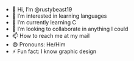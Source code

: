 - 👋 Hi, I’m @rustybeast19
- 👀 I’m interested in learning languages
- 🌱 I’m currently learning C 
- 💞️ I’m looking to collaborate in anything I could 
- 📫 How to reach me at my mail
- 😄 Pronouns: He/Him
- ⚡ Fun fact: I know graphic design

<!---
rustybeast19/rustybeast19 is a ✨ special ✨ repository because its `README.md` (this file) appears on your GitHub profile.
You can click the Preview link to take a look at your changes.
--->
